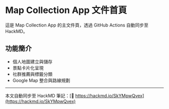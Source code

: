 # Map Collection App 文件首頁

這是 Map Collection App 的主文件頁，透過 GitHub Actions 自動同步至 HackMD。

## 功能簡介

- 個人地圖建立與儲存
- 景點卡片化呈現
- 社群推薦與標籤分類
- Google Map 整合與路線規劃

---

本文自動同步至 HackMD 筆記：[🔗 https://hackmd.io/SkYMpwQvex](https://hackmd.io/SkYMpwQvex)


<!-- 測試連線 2025-07-27 -->
<!-- 測試筆記 B7 -->
